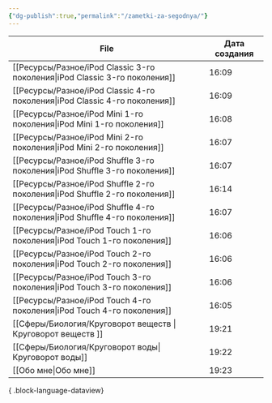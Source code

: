 ```yaml
---
{"dg-publish":true,"permalink":"/zametki-za-segodnya/"}
---
```


| File                                                                           | Дата создания |
| ------------------------------------------------------------------------------ | ------------- |
| [[Ресурсы/Разное/iPod Classic 3-го поколения\|iPod Classic 3-го поколения]] | 16:09         |
| [[Ресурсы/Разное/iPod Classic 4-го поколения\|iPod Classic 4-го поколения]] | 16:09         |
| [[Ресурсы/Разное/iPod Mini 1-го поколения\|iPod Mini 1-го поколения]]       | 16:08         |
| [[Ресурсы/Разное/iPod Mini 2-го поколения\|iPod Mini 2-го поколения]]       | 16:07         |
| [[Ресурсы/Разное/iPod Shuffle 3-го поколения\|iPod Shuffle 3-го поколения]] | 16:07         |
| [[Ресурсы/Разное/iPod Shuffle 2-го поколения\|iPod Shuffle 2-го поколения]] | 16:14         |
| [[Ресурсы/Разное/iPod Shuffle 4-го поколения\|iPod Shuffle 4-го поколения]] | 16:07         |
| [[Ресурсы/Разное/iPod Touch 1-го поколения\|iPod Touch 1-го поколения]]     | 16:06         |
| [[Ресурсы/Разное/iPod Touch 2-го поколения\|iPod Touch 2-го поколения]]     | 16:06         |
| [[Ресурсы/Разное/iPod Touch 3-го поколения\|iPod Touch 3-го поколения]]     | 16:06         |
| [[Ресурсы/Разное/iPod Touch 4-го поколения\|iPod Touch 4-го поколения]]     | 16:05         |
| [[Сферы/Биология/Круговорот веществ \|Круговорот веществ ]]                 | 19:21         |
| [[Сферы/Биология/Круговорот воды\|Круговорот воды]]                         | 19:22         |
| [[Обо мне\|Обо мне]]                                                        | 19:23         |

{ .block-language-dataview}


